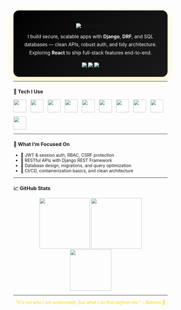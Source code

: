 <!-- ===== HERO / BANNER ===== -->
<div align="center" style="padding: 28px 18px; border-radius: 18px; background:
linear-gradient(135deg, #000000 0%, #0f0f0f 45%, #1a1a1a 100%);
box-shadow: 0 10px 30px rgba(255,215,0,.25);">

  <img src="https://readme-typing-svg.herokuapp.com?font=Fira+Code&weight=600&size=28&duration=2500&pause=900&color=FFD700&center=true&vCenter=true&width=700&lines=I'm+Gokul+Poudel;Django+Developer;Backend+%26+API+Builder;Learning+React+for+Full-Stack"
       alt="Typing SVG" />



  <p style="max-width:760px;color:#f5f5f5;line-height:1.7;margin:14px auto 0;font-size:15.5px;">
    I build secure, scalable apps with <b>Django</b>, <b>DRF</b>, and SQL databases — clean APIs, robust auth, and
    tidy architecture. Exploring <b>React</b> to ship full-stack features end-to-end.
  </p>

  <div style="margin-top:18px;">
    <a href="mailto:gokulpoudel558@example.com">
      <img src="https://img.shields.io/badge/Email-gokulpoudel558%40example.com-FFD700?style=for-the-badge&logo=gmail&logoColor=black" />
    </a>
    <a href="https://github.com/mrgokul77">
      <img src="https://img.shields.io/badge/GitHub-mrgokul77-000000?style=for-the-badge&logo=github&logoColor=FFD700" />
    </a>
    <a href="https://linkedin.com/in/gokulpoudel">
      <img src="https://img.shields.io/badge/LinkedIn-Gokul%20Poudel-FFD700?style=for-the-badge&logo=linkedin&logoColor=black" />
    </a>
  </div>
</div>

---

### 🦇 Tech I Use
<div style="display:flex;gap:14px;flex-wrap:wrap;align-items:center">
  <!-- Backend -->
  <img src="https://cdn.jsdelivr.net/gh/devicons/devicon/icons/python/python-original.svg" height="42" />
  <img src="https://cdn.jsdelivr.net/gh/devicons/devicon/icons/django/django-plain.svg" height="42" />
  <img src="https://cdn.jsdelivr.net/gh/devicons/devicon/icons/postgresql/postgresql-original.svg" height="42" />
  <img src="https://cdn.jsdelivr.net/gh/devicons/devicon/icons/mysql/mysql-original.svg" height="42" />
  <img src="https://cdn.jsdelivr.net/gh/devicons/devicon/icons/sqlite/sqlite-original.svg" height="42" />
  <!-- Frontend -->
  <img src="https://cdn.jsdelivr.net/gh/devicons/devicon/icons/html5/html5-original.svg" height="42" />
  <img src="https://cdn.jsdelivr.net/gh/devicons/devicon/icons/css3/css3-original.svg" height="42" />
  <img src="https://cdn.jsdelivr.net/gh/devicons/devicon/icons/javascript/javascript-original.svg" height="42" />
  <img src="https://cdn.jsdelivr.net/gh/devicons/devicon/icons/react/react-original.svg" height="42" />
  <img src="https://cdn.jsdelivr.net/gh/devicons/devicon/icons/bootstrap/bootstrap-plain.svg" height="42" />
</div>

---

### 🚀 What I’m Focused On
- 🦇 JWT & session auth, RBAC, CSRF protection  
- 🦇 RESTful APIs with Django REST Framework  
- 🦇 Database design, migrations, and query optimization  
- 🦇 CI/CD, containerization basics, and clean architecture

---

### 📈 GitHub Stats
<div align="center">
  <img src="https://github-readme-stats.vercel.app/api?username=mrgokul77&show_icons=true&theme=vision-friendly-dark&title_color=FFD700&icon_color=FFD700&hide_border=true" height="165" />
  <img src="https://github-readme-streak-stats.herokuapp.com?user=mrgokul77&theme=dark&ring=FFD700&fire=FFD700&currStreakLabel=FFD700&hide_border=true" height="165" />
  <br/>
  <img src="https://github-readme-stats.vercel.app/api/top-langs/?username=mrgokul77&layout=compact&theme=vision-friendly-dark&title_color=FFD700&hide_border=true" height="135" />
</div>

---

<div align="center" style="font-style:italic;color:#FFD700">
  “It's not who I am underneath, but what I do that defines me.” – Batman 🦇
</div>

